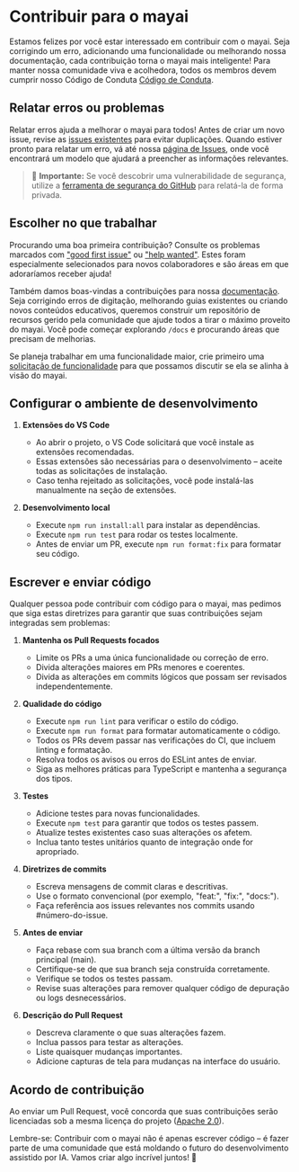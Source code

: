 # Contribuir para o mayai

Estamos felizes por você estar interessado em contribuir com o mayai. Seja corrigindo um erro, adicionando uma funcionalidade ou melhorando nossa documentação, cada contribuição torna o mayai mais inteligente! Para manter nossa comunidade viva e acolhedora, todos os membros devem cumprir nosso Código de Conduta [Código de Conduta](CODE_OF_CONDUCT.md).

## Relatar erros ou problemas

Relatar erros ajuda a melhorar o mayai para todos! Antes de criar um novo issue, revise as [issues existentes](https://github.com/mayai/mayai/issues) para evitar duplicações. Quando estiver pronto para relatar um erro, vá até nossa [página de Issues](https://github.com/mayai/mayai/issues/new/choose), onde você encontrará um modelo que ajudará a preencher as informações relevantes.

<blockquote class='warning-note'>
    🔐 <b>Importante:</b> Se você descobrir uma vulnerabilidade de segurança, utilize a <a href="https://github.com/mayai/mayai/security/advisories/new">ferramenta de segurança do GitHub</a> para relatá-la de forma privada.
</blockquote>

## Escolher no que trabalhar

Procurando uma boa primeira contribuição? Consulte os problemas marcados com ["good first issue"](https://github.com/mayai/mayai/labels/good%20first%20issue) ou ["help wanted"](https://github.com/mayai/mayai/labels/help%20wanted). Estes foram especialmente selecionados para novos colaboradores e são áreas em que adoraríamos receber ajuda!

Também damos boas-vindas a contribuições para nossa [documentação](https://github.com/mayai/mayai/tree/main/docs). Seja corrigindo erros de digitação, melhorando guias existentes ou criando novos conteúdos educativos, queremos construir um repositório de recursos gerido pela comunidade que ajude todos a tirar o máximo proveito do mayai. Você pode começar explorando `/docs` e procurando áreas que precisam de melhorias.

Se planeja trabalhar em uma funcionalidade maior, crie primeiro uma [solicitação de funcionalidade](https://github.com/mayai/mayai/discussions/categories/feature-requests?discussions_q=is%3Aopen+category%3A%22Feature+Requests%22+sort%3Atop) para que possamos discutir se ela se alinha à visão do mayai.

## Configurar o ambiente de desenvolvimento

1. **Extensões do VS Code**

    - Ao abrir o projeto, o VS Code solicitará que você instale as extensões recomendadas.
    - Essas extensões são necessárias para o desenvolvimento – aceite todas as solicitações de instalação.
    - Caso tenha rejeitado as solicitações, você pode instalá-las manualmente na seção de extensões.

2. **Desenvolvimento local**
    - Execute `npm run install:all` para instalar as dependências.
    - Execute `npm run test` para rodar os testes localmente.
    - Antes de enviar um PR, execute `npm run format:fix` para formatar seu código.

## Escrever e enviar código

Qualquer pessoa pode contribuir com código para o mayai, mas pedimos que siga estas diretrizes para garantir que suas contribuições sejam integradas sem problemas:

1. **Mantenha os Pull Requests focados**

    - Limite os PRs a uma única funcionalidade ou correção de erro.
    - Divida alterações maiores em PRs menores e coerentes.
    - Divida as alterações em commits lógicos que possam ser revisados independentemente.

2. **Qualidade do código**

    - Execute `npm run lint` para verificar o estilo do código.
    - Execute `npm run format` para formatar automaticamente o código.
    - Todos os PRs devem passar nas verificações do CI, que incluem linting e formatação.
    - Resolva todos os avisos ou erros do ESLint antes de enviar.
    - Siga as melhores práticas para TypeScript e mantenha a segurança dos tipos.

3. **Testes**

    - Adicione testes para novas funcionalidades.
    - Execute `npm test` para garantir que todos os testes passem.
    - Atualize testes existentes caso suas alterações os afetem.
    - Inclua tanto testes unitários quanto de integração onde for apropriado.

4. **Diretrizes de commits**

    - Escreva mensagens de commit claras e descritivas.
    - Use o formato convencional (por exemplo, "feat:", "fix:", "docs:").
    - Faça referência aos issues relevantes nos commits usando #número-do-issue.

5. **Antes de enviar**

    - Faça rebase com sua branch com a última versão da branch principal (main).
    - Certifique-se de que sua branch seja construída corretamente.
    - Verifique se todos os testes passam.
    - Revise suas alterações para remover qualquer código de depuração ou logs desnecessários.

6. **Descrição do Pull Request**
    - Descreva claramente o que suas alterações fazem.
    - Inclua passos para testar as alterações.
    - Liste quaisquer mudanças importantes.
    - Adicione capturas de tela para mudanças na interface do usuário.

## Acordo de contribuição

Ao enviar um Pull Request, você concorda que suas contribuições serão licenciadas sob a mesma licença do projeto ([Apache 2.0](LICENSE)).

Lembre-se: Contribuir com o mayai não é apenas escrever código – é fazer parte de uma comunidade que está moldando o futuro do desenvolvimento assistido por IA. Vamos criar algo incrível juntos! 🚀

